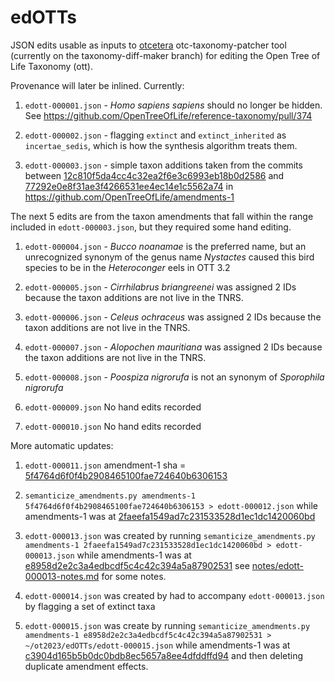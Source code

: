 edOTTs
======

JSON edits usable as inputs to [otcetera](https://github.com/OpenTreeOfLife/otcetera)
otc-taxonomy-patcher tool (currently on the taxonomy-diff-maker branch)
for editing the Open Tree of Life Taxonomy (ott).

Provenance will later be inlined. Currently:

  1. `edott-000001.json` - *Homo sapiens sapiens* should no longer be hidden. See https://github.com/OpenTreeOfLife/reference-taxonomy/pull/374

  2. `edott-000002.json` - flagging `extinct` and `extinct_inherited` as `incertae_sedis`, which is how the synthesis algorithm treats them.

  3. `edott-000003.json` - simple taxon additions taken from the commits between [12c810f5da4cc4c32ea2f6e3c6993eb18b0d2586](https://github.com/OpenTreeOfLife/amendments-1/commit/12c810f5da4cc4c32ea2f6e3c6993eb18b0d2586) and [77292e0e8f31ae3f4266531ee4ec14e1c5562a74](https://github.com/OpenTreeOfLife/amendments-1/commit/77292e0e8f31ae3f4266531ee4ec14e1c5562a74) in https://github.com/OpenTreeOfLife/amendments-1


The next 5 edits are from the taxon amendments that fall within the range included 
in `edott-000003.json`, but they required some hand editing.

  1. `edott-000004.json` - *Bucco noanamae* is the preferred name, but an unrecognized synonym of the genus name *Nystactes* caused this bird species to be in the *Heteroconger* eels in OTT 3.2

  2. `edott-000005.json` - *Cirrhilabrus briangreenei* was assigned 2 IDs because the taxon additions are not live in the TNRS.

  3. `edott-000006.json` - *Celeus ochraceus* was assigned 2 IDs because the taxon additions are not live in the TNRS.
  
  4. `edott-000007.json` - *Alopochen mauritiana* was assigned 2 IDs because the taxon additions are not live in the TNRS.

  5. `edott-000008.json` - *Poospiza nigrorufa* is not an synonym of *Sporophila nigrorufa*

  6. `edott-000009.json` No hand edits recorded

  7. `edott-000010.json` No hand edits recorded


More automatic updates:

  1. `edott-000011.json` amendment-1 sha = [5f4764d6f0f4b2908465100fae724640b6306153](https://github.com/OpenTreeOfLife/amendments-1/commit/5f4764d6f0f4b2908465100fae724640b6306153)

  2. `semanticize_amendments.py amendments-1 5f4764d6f0f4b2908465100fae724640b6306153 > edott-000012.json` while amendments-1 was at [2faeefa1549ad7c231533528d1ec1dc1420060bd](https://github.com/OpenTreeOfLife/amendments-1/commit/2faeefa1549ad7c231533528d1ec1dc1420060bd)

  3. `edott-000013.json` was created by running `semanticize_amendments.py amendments-1 2faeefa1549ad7c231533528d1ec1dc1420060bd > edott-000013.json` while amendments-1 was at [e8958d2e2c3a4edbcdf5c4c42c394a5a87902531](https://github.com/OpenTreeOfLife/amendments-1/commit/e8958d2e2c3a4edbcdf5c4c42c394a5a87902531) see [notes/edott-000013-notes.md](https://github.com/OpenTreeOfLife/edOTTs/blob/main/notes/edott-000013-notes.md) for some notes.

  4. `edott-000014.json` was created by had to accompany `edott-000013.json` by flagging a set of extinct taxa

  5. `edott-000015.json` was create by running `semanticize_amendments.py amendments-1 e8958d2e2c3a4edbcdf5c4c42c394a5a87902531 > ~/ot2023/edOTTs/edott-000015.json` while amendments-1 was at [c3904d165b5b0dc0bdb8ec5657a8ee4dfddffd94](https://github.com/OpenTreeOfLife/amendments-1/commit/c3904d165b5b0dc0bdb8ec5657a8ee4dfddffd94) and then deleting duplicate amendment effects.
